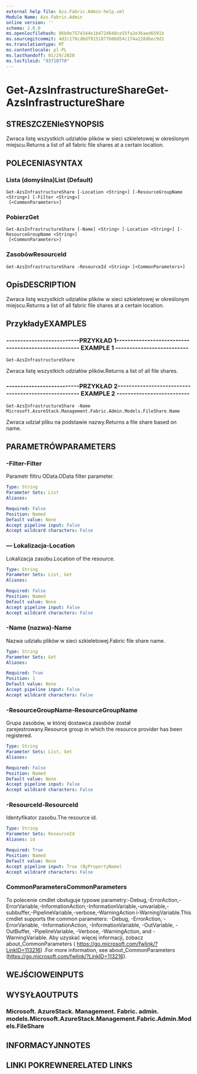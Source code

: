 ```yaml
---
external help file: Azs.Fabric.Admin-help.xml
Module Name: Azs.Fabric.Admin
online version: ''
schema: 2.0.0
ms.openlocfilehash: 86b9e7574344e1b4724648ce55fa2e36aed6591b
ms.sourcegitcommit: 4d2c178cd6df9151877b08d54c1f4a228dbec9d1
ms.translationtype: MT
ms.contentlocale: pl-PL
ms.lasthandoff: 01/29/2020
ms.locfileid: "93710770"
---
```

# <span data-ttu-id="801d4-101">Get-AzsInfrastructureShare</span><span class="sxs-lookup"><span data-stu-id="801d4-101">Get-AzsInfrastructureShare</span></span>

## <span data-ttu-id="801d4-102">STRESZCZENIe</span><span class="sxs-lookup"><span data-stu-id="801d4-102">SYNOPSIS</span></span>
<span data-ttu-id="801d4-103">Zwraca listę wszystkich udziałów plików w sieci szkieletowej w określonym miejscu.</span><span class="sxs-lookup"><span data-stu-id="801d4-103">Returns a list of all fabric file shares at a certain location.</span></span>

## <span data-ttu-id="801d4-104">POLECENIA</span><span class="sxs-lookup"><span data-stu-id="801d4-104">SYNTAX</span></span>

### <span data-ttu-id="801d4-105">Lista (domyślna)</span><span class="sxs-lookup"><span data-stu-id="801d4-105">List (Default)</span></span>
```
Get-AzsInfrastructureShare [-Location <String>] [-ResourceGroupName <String>] [-Filter <String>]
 [<CommonParameters>]
```

### <span data-ttu-id="801d4-106">Pobierz</span><span class="sxs-lookup"><span data-stu-id="801d4-106">Get</span></span>
```
Get-AzsInfrastructureShare [-Name] <String> [-Location <String>] [-ResourceGroupName <String>]
 [<CommonParameters>]
```

### <span data-ttu-id="801d4-107">Zasobów</span><span class="sxs-lookup"><span data-stu-id="801d4-107">ResourceId</span></span>
```
Get-AzsInfrastructureShare -ResourceId <String> [<CommonParameters>]
```

## <span data-ttu-id="801d4-108">Opis</span><span class="sxs-lookup"><span data-stu-id="801d4-108">DESCRIPTION</span></span>
<span data-ttu-id="801d4-109">Zwraca listę wszystkich udziałów plików w sieci szkieletowej w określonym miejscu.</span><span class="sxs-lookup"><span data-stu-id="801d4-109">Returns a list of all fabric file shares at a certain location.</span></span>

## <span data-ttu-id="801d4-110">Przykłady</span><span class="sxs-lookup"><span data-stu-id="801d4-110">EXAMPLES</span></span>

### <span data-ttu-id="801d4-111">--------------------------PRZYKŁAD 1--------------------------</span><span class="sxs-lookup"><span data-stu-id="801d4-111">-------------------------- EXAMPLE 1 --------------------------</span></span>
```
Get-AzsInfrastructureShare
```

<span data-ttu-id="801d4-112">Zwraca listę wszystkich udziałów plików.</span><span class="sxs-lookup"><span data-stu-id="801d4-112">Returns a list of all file shares.</span></span>

### <span data-ttu-id="801d4-113">--------------------------PRZYKŁAD 2--------------------------</span><span class="sxs-lookup"><span data-stu-id="801d4-113">-------------------------- EXAMPLE 2 --------------------------</span></span>
```
Get-AzsInfrastructureShare -Name Microsoft.AzureStack.Management.Fabric.Admin.Models.FileShare.Name
```

<span data-ttu-id="801d4-114">Zwraca udział pliku na podstawie nazwy.</span><span class="sxs-lookup"><span data-stu-id="801d4-114">Returns a file share based on name.</span></span>

## <span data-ttu-id="801d4-115">PARAMETRÓW</span><span class="sxs-lookup"><span data-stu-id="801d4-115">PARAMETERS</span></span>

### <span data-ttu-id="801d4-116">-Filter</span><span class="sxs-lookup"><span data-stu-id="801d4-116">-Filter</span></span>
<span data-ttu-id="801d4-117">Parametr filtru OData.</span><span class="sxs-lookup"><span data-stu-id="801d4-117">OData filter parameter.</span></span>

```yaml
Type: String
Parameter Sets: List
Aliases: 

Required: False
Position: Named
Default value: None
Accept pipeline input: False
Accept wildcard characters: False
```

### <span data-ttu-id="801d4-118">— Lokalizacja</span><span class="sxs-lookup"><span data-stu-id="801d4-118">-Location</span></span>
<span data-ttu-id="801d4-119">Lokalizacja zasobu.</span><span class="sxs-lookup"><span data-stu-id="801d4-119">Location of the resource.</span></span>

```yaml
Type: String
Parameter Sets: List, Get
Aliases: 

Required: False
Position: Named
Default value: None
Accept pipeline input: False
Accept wildcard characters: False
```

### <span data-ttu-id="801d4-120">-Name (nazwa)</span><span class="sxs-lookup"><span data-stu-id="801d4-120">-Name</span></span>
<span data-ttu-id="801d4-121">Nazwa udziału plików w sieci szkieletowej.</span><span class="sxs-lookup"><span data-stu-id="801d4-121">Fabric file share name.</span></span>

```yaml
Type: String
Parameter Sets: Get
Aliases: 

Required: True
Position: 1
Default value: None
Accept pipeline input: False
Accept wildcard characters: False
```

### <span data-ttu-id="801d4-122">-ResourceGroupName</span><span class="sxs-lookup"><span data-stu-id="801d4-122">-ResourceGroupName</span></span>
<span data-ttu-id="801d4-123">Grupa zasobów, w której dostawca zasobów został zarejestrowany.</span><span class="sxs-lookup"><span data-stu-id="801d4-123">Resource group in which the resource provider has been registered.</span></span>

```yaml
Type: String
Parameter Sets: List, Get
Aliases: 

Required: False
Position: Named
Default value: None
Accept pipeline input: False
Accept wildcard characters: False
```

### <span data-ttu-id="801d4-124">-ResourceId</span><span class="sxs-lookup"><span data-stu-id="801d4-124">-ResourceId</span></span>
<span data-ttu-id="801d4-125">Identyfikator zasobu.</span><span class="sxs-lookup"><span data-stu-id="801d4-125">The resource id.</span></span>

```yaml
Type: String
Parameter Sets: ResourceId
Aliases: id

Required: True
Position: Named
Default value: None
Accept pipeline input: True (ByPropertyName)
Accept wildcard characters: False
```

### <span data-ttu-id="801d4-126">CommonParameters</span><span class="sxs-lookup"><span data-stu-id="801d4-126">CommonParameters</span></span>
<span data-ttu-id="801d4-127">To polecenie cmdlet obsługuje typowe parametry:-Debug,-ErrorAction,-ErrorVariable,-InformationAction,-InformationVariable,-unvariable,-subbuffer,-PipelineVariable,-verbose,-WarningAction i-WarningVariable.</span><span class="sxs-lookup"><span data-stu-id="801d4-127">This cmdlet supports the common parameters: -Debug, -ErrorAction, -ErrorVariable, -InformationAction, -InformationVariable, -OutVariable, -OutBuffer, -PipelineVariable, -Verbose, -WarningAction, and -WarningVariable.</span></span> <span data-ttu-id="801d4-128">Aby uzyskać więcej informacji, zobacz about_CommonParameters ( https://go.microsoft.com/fwlink/?LinkID=113216) .</span><span class="sxs-lookup"><span data-stu-id="801d4-128">For more information, see about_CommonParameters (https://go.microsoft.com/fwlink/?LinkID=113216).</span></span>

## <span data-ttu-id="801d4-129">WEJŚCIOWE</span><span class="sxs-lookup"><span data-stu-id="801d4-129">INPUTS</span></span>

## <span data-ttu-id="801d4-130">WYSYŁA</span><span class="sxs-lookup"><span data-stu-id="801d4-130">OUTPUTS</span></span>

### <span data-ttu-id="801d4-131">Microsoft. AzureStack. Management. Fabric. admin. models.</span><span class="sxs-lookup"><span data-stu-id="801d4-131">Microsoft.AzureStack.Management.Fabric.Admin.Models.FileShare</span></span>

## <span data-ttu-id="801d4-132">INFORMACYJN</span><span class="sxs-lookup"><span data-stu-id="801d4-132">NOTES</span></span>

## <span data-ttu-id="801d4-133">LINKI POKREWNE</span><span class="sxs-lookup"><span data-stu-id="801d4-133">RELATED LINKS</span></span>

